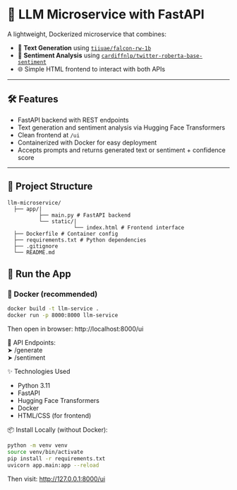 # 🚀 LLM Microservice with FastAPI

A lightweight, Dockerized microservice that combines:

- 🔮 **Text Generation** using [`tiiuae/falcon-rw-1b`](https://huggingface.co/tiiuae/falcon-rw-1b)
- 💬 **Sentiment Analysis** using [`cardiffnlp/twitter-roberta-base-sentiment`](https://huggingface.co/cardiffnlp/twitter-roberta-base-sentiment)
- 🌐 Simple HTML frontend to interact with both APIs

---

## 🛠️ Features

- FastAPI backend with REST endpoints
- Text generation and sentiment analysis via Hugging Face Transformers
- Clean frontend at `/ui`
- Containerized with Docker for easy deployment
- Accepts prompts and returns generated text or sentiment + confidence score

---

## 📂 Project Structure

```
llm-microservice/  
  ├── app/|
          ├── main.py # FastAPI backend   
          └── static/|   
                     └── index.html # Frontend interface   
  ├── Dockerfile # Container config   
  ├── requirements.txt # Python dependencies  
  ├── .gitignore   
  └── README.md  
```

## 🚀 Run the App

### 🐋 Docker (recommended)

```bash
docker build -t llm-service .
docker run -p 8000:8000 llm-service
```
Then open in browser: http://localhost:8000/ui  

🔗 API Endpoints:  
➤ /generate  
➤ /sentiment

✨ Technologies Used  
- Python 3.11
- FastAPI
- Hugging Face Transformers
- Docker
- HTML/CSS (for frontend)

📦 Install Locally (without Docker):  
```bash
python -m venv venv
source venv/bin/activate
pip install -r requirements.txt
uvicorn app.main:app --reload
```

Then visit: http://127.0.0.1:8000/ui


